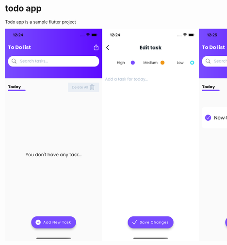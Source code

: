 # todo app

Todo app is a sample flutter project

<div style="display: flex;">
<img src="screenshots/1.png" width="320" height="700" />
<img src="screenshots/2.png" width="320" height="700" />
<img src="screenshots/3.png" width="320" height="700" />

</div>
